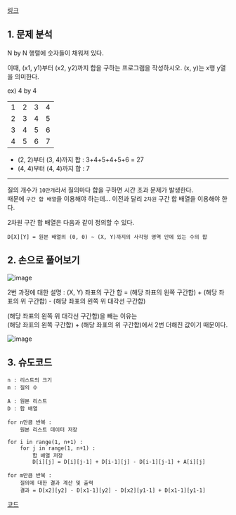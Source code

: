 [링크](https://www.acmicpc.net/problem/11660)

## 1. 문제 분석

N by N 행렬에 숫자들이 채워져 있다. 

이때, (x1, y1)부터 (x2, y2)까지 합을 구하는 프로그램을 작성하시오. (x, y)는 x행 y열을 의미한다.

ex) 4 by 4 

| | | | |
| --- | --- | --- | --- |  
1 |	2 |	3 |	4 |
2 |	3 |	4 |	5 |
3 |	4 |	5 |	6 |
4 |	5 |	6 |	7 |

- (2, 2)부터 (3, 4)까지 합 : 3+4+5+4+5+6 = 27
- (4, 4)부터 (4, 4)까지 합 : 7

---

질의 개수가 `10만개`라서 질의마다 합을 구하면 시간 초과 문제가 발생한다.  
때문에 `구간 합 배열`을 이용해야 하는데... 이전과 달리 `2차원` 구간 합 배열을 이용해야 한다. 

2차원 구간 합 배열은 다음과 같이 정의할 수 있다. 

```
D[X][Y] = 원본 배열의 (0, 0) ~ (X, Y)까지의 사각형 영역 안에 있는 수의 합
```

## 2. 손으로 풀어보기 

![image](../../image/day2/4번_001.png)

2번 과정에 대한 설명 : (X, Y) 좌표의 구간 합 = (해당 좌표의 왼쪽 구간합) + (해당 좌표의 위 구간합) - (해당 좌표의 왼쪽 위 대각선 구간합)

(해당 좌표의 왼쪽 위 대각선 구간합)을 빼는 이유는  
(해당 좌표의 왼쪽 구간합) + (해당 좌표의 위 구간합)에서 2번 더해진 값이기 때문이다.

![image](../../image/day2/4번_002.png)


## 3. 슈도코드 

``` 
n : 리스트의 크기 
m : 질의 수 

A : 원본 리스트 
D : 합 배열 

for n만큼 반복 : 
    원본 리스트 데이터 저장 

for i in range(1, n+1) : 
    for j in range(1, n+1) : 
        합 배열 저장
        D[i][j] = D[i][j-1] + D[i-1][j] - D[i-1][j-1] + A[i][j]

for m만큼 반복 : 
    질의에 대한 결과 계산 및 출력 
    결과 = D[x2][y2] - D[x1-1][y2] - D[x2][y1-1] + D[x1-1][y1-1]
```

[코드](../../code/day2/4_구간합구하기2.py)
